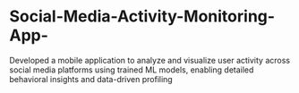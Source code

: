 # Social-Media-Activity-Monitoring-App-
Developed a mobile application to analyze and visualize user activity across social media platforms using trained ML  models, enabling detailed behavioral insights and data-driven profiling

